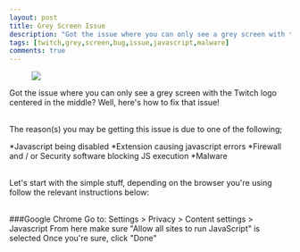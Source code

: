 ```yaml
---
layout: post
title: Grey Screen Issue
description: "Got the issue where you can only see a grey screen with the Twitch logo centered in the middle? Well, here's how to fix that issue!"
tags: [twitch,grey,screen,bug,issue,javascript,malware]
comments: true
---
```


<figure>
    <a href="http://i.imgur.com/nGY7Ld5.png"><img src="http://i.imgur.com/nGY7Ld5.png"></a>
</figure>

Got the issue where you can only see a grey screen with the Twitch logo centered in the middle? Well, here's how to fix that issue!

<br>The reason(s) you may be getting this issue is due to one of the following;

*Javascript being disabled
*Extension causing javascript errors
*Firewall and / or Security software blocking JS execution
*Malware

<br>Let's start with the simple stuff, depending on the browser you're using follow the relevant instructions below:

<br>###Google Chrome
Go to: Settings > Privacy > Content settings > Javascript
From here make sure "Allow all sites to run JavaScript" is selected
Once you're sure, click "Done"
